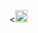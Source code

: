 
<<code><img height="20" src="https://tse2.mm.bing.net/th?id=OIP.EDJ9xoErBbZqK2tExVoJfAHaHY&pid=Api&P=0&w=300&h=300"></code>
